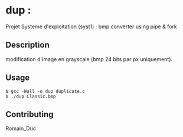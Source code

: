 # dup : 

Projet Systeme d'exploitation (syst1) : bmp converter using pipe & fork

## Description

modification d'image en grayscale (bmp 24 bits par px uniquement).

## Usage

```
$ gcc -Wall -o dup duplicate.c
$ ./dup Classic.bmp
```

## Contributing

Romain_Duc
